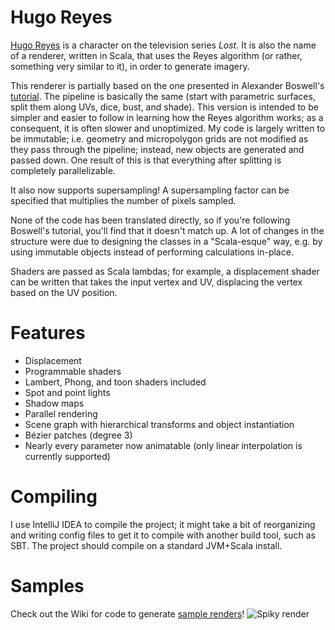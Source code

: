 Hugo Reyes
==========

[Hugo Reyes](http://en.wikipedia.org/wiki/Hugo_Reyes) is a character on the television series _Lost_.
It is also the name of a renderer, written in Scala, that uses the Reyes algorithm (or rather, something very similar to it), in order to generate imagery.

This renderer is partially based on the one presented in Alexander Boswell's [tutorial](http://www.steckles.com/reyes1.html).
The pipeline is basically the same (start with parametric surfaces, split them along UVs, dice, bust, and shade).
This version is intended to be simpler and easier to follow in learning how the Reyes algorithm works; as a consequent, it is often slower and unoptimized.
My code is largely written to be immutable; i.e. geometry and micropolygon grids are not modified as they pass through the pipeline; instead, new objects are generated and passed down.
One result of this is that everything after splitting is completely parallelizable.

It also now supports supersampling! A supersampling factor can be specified that multiplies the number of pixels sampled.

None of the code has been translated directly, so if you're following Boswell's tutorial, you'll find that it doesn't match up. A lot of changes in the structure were due to designing the classes in a "Scala-esque" way, e.g. by using immutable objects instead of performing calculations in-place.

Shaders are passed as Scala lambdas; for example, a displacement shader can be written that takes the input vertex and UV, displacing the vertex based on the UV position.

Features
========
* Displacement
* Programmable shaders
* Lambert, Phong, and toon shaders included
* Spot and point lights
* Shadow maps
* Parallel rendering
* Scene graph with hierarchical transforms and object instantiation
* Bézier patches (degree 3)
* Nearly every parameter now animatable (only linear interpolation is currently supported)

Compiling
=========
I use IntelliJ IDEA to compile the project; it might take a bit of reorganizing and writing config files to get it to compile with another build tool, such as SBT.
The project should compile on a standard JVM+Scala install.

Samples
=======
Check out the Wiki for code to generate [sample renders](https://github.com/sdao/hugo-reyes/wiki/Cool-Test-Renders)!
![Spiky render](https://raw.github.com/wiki/sdao/hugo-reyes/spiky.png)
